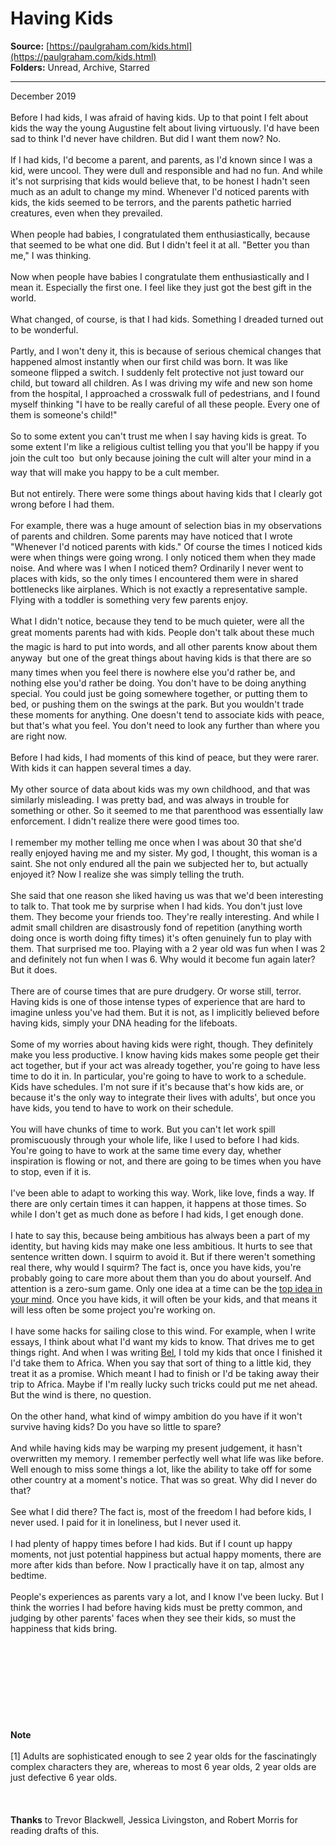 # Having Kids

**Source:** [https://paulgraham.com/kids.html](https://paulgraham.com/kids.html)  
**Folders:** Unread, Archive, Starred  

---

<font>December 2019<br><br>Before I had kids, I was afraid of having kids. Up to that point I
felt about kids the way the young Augustine felt about living
virtuously. I'd have been sad to think I'd never have children.
But did I want them now? No.<br><br>If I had kids, I'd become a parent, and parents, as I'd known since
I was a kid, were uncool. They were dull and responsible and had
no fun.  And while it's not surprising that kids would believe that,
to be honest I hadn't seen much as an adult to change my mind.
Whenever I'd noticed parents with kids, the kids seemed to be
terrors, and the parents pathetic harried creatures, even when they
prevailed.<br><br>When people had babies, I congratulated them enthusiastically,
because that seemed to be what one did. But I didn't feel it at
all.  "Better you than me," I was thinking.<br><br>Now when people have babies I congratulate them enthusiastically and
I mean it. Especially the first one. I feel like they just got the best gift in the world.<br><br>What changed, of course, is that I had kids. Something I dreaded
turned out to be wonderful.<br><br>Partly, and I won't deny it, this is because of serious chemical
changes that happened almost instantly when our first child was
born.  It was like someone flipped a switch. I suddenly felt
protective not just toward our child, but toward all children. As I was
driving my wife and new son home from the hospital, I approached a
crosswalk full of pedestrians, and I found myself thinking "I have
to be really careful of all these people. Every one of them is
someone's child!"<br><br>So to some extent you can't trust me when I say having kids is
great.  To some extent I'm like a religious cultist telling you
that you'll be happy if you join the cult too  but only because
joining the cult will alter your mind in a way that will make you
happy to be a cult member.<br><br>But not entirely. There were some things
about having kids that I clearly got wrong before I had them.<br><br>For example, there was a huge amount of selection bias in my
observations of parents and children. Some parents may have noticed
that I wrote "Whenever I'd noticed parents with kids." Of course
the times I noticed kids were when things were going wrong. I only
noticed them when they made noise. And where was I when I noticed
them?  Ordinarily I never went to places with kids, so the only
times I encountered them were in shared bottlenecks like airplanes.
Which is not exactly a representative sample. Flying with a toddler
is something very few parents enjoy.<br><br>What I didn't notice, because they tend to be much quieter, were
all the great moments parents had with kids. People don't talk about
these much  the magic is hard to put into words, and all other
parents know about them anyway  but one of the great things about
having kids is that there are so many times when you feel there is
nowhere else you'd rather be, and nothing else you'd rather be
doing.  You don't have to be doing anything special. You could just
be going somewhere together, or putting them to bed, or pushing
them on the swings at the park. But you wouldn't trade these moments
for anything. One doesn't tend to associate kids with peace, but
that's what you feel.  You don't need to look any
further than where you are right now.<br><br>Before I had kids, I had moments of this kind of peace, but they
were rarer. With kids it can happen several times a day.<br><br>My other source of data about kids was my own childhood, and that
was similarly misleading. I was pretty bad, and was always in trouble
for something or other. So it seemed to me that parenthood was
essentially law enforcement.  I didn't realize there were good times
too.<br><br>I remember my mother telling me once when I was about 30 that she'd
really enjoyed having me and my sister. My god, I thought, this
woman is a saint. She not only endured all the pain we subjected
her to, but actually enjoyed it? Now I realize she was simply telling
the truth.<br><br>She said that one reason she liked having us was that we'd been
interesting to talk to. That took me by surprise when I had kids.
You don't just love them. They become your friends too. They're
really interesting. And while I admit small children are disastrously
fond of repetition (anything worth doing once is worth doing fifty
times) it's often genuinely fun to play with them.  That surprised
me too. Playing with a 2 year old was fun when I was 2 and definitely
not fun when I was 6. Why would it become fun again later? But it
does.<br><br>There are of course times that are pure drudgery. Or worse still,
terror. Having kids is one of those intense types of experience
that are hard to imagine unless you've had them. But it is not, as I
implicitly believed before having kids, simply your DNA heading for
the lifeboats.<br><br>Some of my worries about having kids were right, though. They
definitely make you less productive. I know having kids makes some
people get their act together, but if your act was already together,
you're going to have less time to do it in. In particular, you're
going to have to work to a schedule. Kids have schedules.  I'm not
sure if it's because that's how kids are, or because it's the only
way to integrate their lives with adults', but once you have kids,
you tend to have to work on their schedule.<br><br>You will have chunks of time to work. But you can't let work spill
promiscuously through your whole life, like I used to before I had
kids. You're going to have to work at the same time every day,
whether inspiration is flowing or not, and there are going to be
times when you have to stop, even if it is.<br><br>I've been able to adapt to working this way. Work, like love, finds
a way. If there are only certain times it can happen, it happens
at those times. So while I don't get as much done as before I had
kids, I get enough done.<br><br>I hate to say this, because being ambitious has always been a part
of my identity, but having kids may make one less ambitious. It
hurts to see that sentence written down. I squirm to avoid it. But
if there weren't something real there, why would I squirm?  The
fact is, once you have kids, you're probably going to care more
about them than you do about yourself. And attention is a zero-sum
game. Only one idea at a time can be the 
<a href="https://paulgraham.com/top.html"><u>top idea in your mind</u></a>.
Once you have kids, it will often be your kids, and that means it
will less often be some project you're working on.<br><br>I have some hacks for sailing close to this wind. For example, when
I write essays, I think about what I'd want my kids to know. That
drives me to get things right. And when I was writing 
<a href="https://paulgraham.com/bel.html"><u>Bel</u></a>, I told
my kids that once I finished it I'd take them to Africa. When you
say that sort of thing to a little kid, they treat it as a promise.
Which meant I had to finish or I'd be taking away their trip to
Africa.  Maybe if I'm really lucky such tricks could put me net
ahead. But the wind is there, no question.<br><br>On the other hand, what kind of wimpy ambition do you have if it
won't survive having kids? Do you have so little to spare?<br><br>And while having kids may be warping my present judgement, it hasn't
overwritten my memory. I remember perfectly well what life was like
before. Well enough to miss some things a lot, like the
ability to take off for some other country at a moment's notice.
That was so great. Why did I never do that?<br><br>See what I did there? The fact is, most of the freedom I had before
kids, I never used. I paid for it in loneliness, but I never used
it.<br><br>I had plenty of happy times before I had kids. But if I count up
happy moments, not just potential happiness but actual happy moments,
there are more after kids than before. Now I practically have it
on tap, almost any bedtime.<br><br>People's experiences as parents
vary a lot, and I know I've been lucky. But I think the worries I
had before having kids must be pretty common, and judging by other
parents' faces when they see their kids, so must the happiness that
kids bring.<br><br><br><br><br><br><br><br><br><br>
<b>Note</b><br><br>[1] Adults are sophisticated enough to see 2 year olds for the
fascinatingly complex characters they are, whereas to most 6 year
olds, 2 year olds are just defective 6 year olds.<br><br><br><br><b>Thanks</b> to Trevor Blackwell, Jessica Livingston, and Robert Morris
for reading drafts of this.<br><br></font>